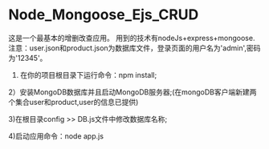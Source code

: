 ﻿# Node_Mongoose_Ejs_CRUD

这是一个最基本的增删改查应用。 用到的技术有nodeJs+express+mongoose.
注意：user.json和product.json为数据库文件，登录页面的用户名为'admin',密码为'12345'。


1) 在你的项目根目录下运行命令：npm install;

2）安装MongoDB数据库并且启动MongoDB服务器;(在mongoDB客户端新建两个集合user和product,user的信息已提供)

3)在根目录config >> DB.js文件中修改数据库名称;

4)启动应用命令：node app.js
